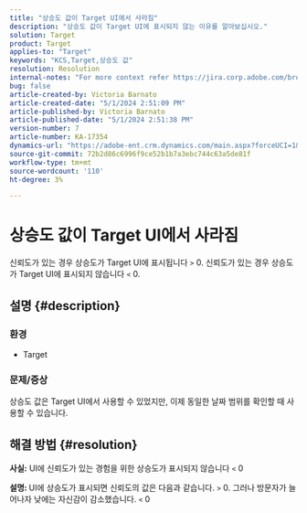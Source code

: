 ```yaml
---
title: "상승도 값이 Target UI에서 사라짐"
description: "상승도 값이 Target UI에 표시되지 않는 이유를 알아보십시오."
solution: Target
product: Target
applies-to: "Target"
keywords: "KCS,Target,상승도 값"
resolution: Resolution
internal-notes: "For more context refer https://jira.corp.adobe.com/browse/TGT-41844"
bug: false
article-created-by: Victoria Barnato
article-created-date: "5/1/2024 2:51:09 PM"
article-published-by: Victoria Barnato
article-published-date: "5/1/2024 2:51:38 PM"
version-number: 7
article-number: KA-17354
dynamics-url: "https://adobe-ent.crm.dynamics.com/main.aspx?forceUCI=1&pagetype=entityrecord&etn=knowledgearticle&id=303cf238-ca07-ef11-9f89-6045bd06eea5"
source-git-commit: 72b2d86c6996f9ce52b1b7a3ebc744c63a5de81f
workflow-type: tm+mt
source-wordcount: '110'
ht-degree: 3%

---
```


# 상승도 값이 Target UI에서 사라짐


신뢰도가 있는 경우 상승도가 Target UI에 표시됩니다 `>`  0. 신뢰도가 있는 경우 상승도가 Target UI에 표시되지 않습니다 `<`  0.

## 설명 {#description}


### <b>환경</b>

- Target


### <b>문제/증상</b>

상승도 값은 Target UI에서 사용할 수 있었지만, 이제 동일한 날짜 범위를 확인할 때 사용할 수 있습니다.


## 해결 방법 {#resolution}




<b>사실:</b> UI에 신뢰도가 있는 경험을 위한 상승도가 표시되지 않습니다 `<`  0



<b>설명: </b>UI에 상승도가 표시되면 신뢰도의 값은 다음과 같습니다. `>`  0. 그러나 방문자가 늘어나자 낮에는 자신감이 감소했습니다. `<`  0
